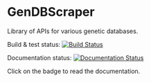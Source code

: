 # GenDBScraper
Library of APIs for various genetic databases.

Build & test status: [![Build Status](https://travis-ci.org/pflu-sbw25/GenDBScraper.svg?branch=master)](https://travis-ci.org/pflu-sbw25/GenDBScraper)

Documentation status: [![Documentation Status](https://readthedocs.org/projects/gendbscraper/badge/?version=latest)](https://gendbscraper.readthedocs.io/en/latest/?badge=latest)

Click on the badge to read the documentation.
